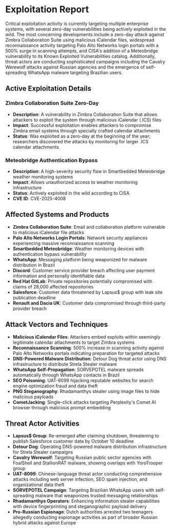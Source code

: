 # Exploitation Report

Critical exploitation activity is currently targeting multiple enterprise systems, with several zero-day vulnerabilities being actively exploited in the wild. The most concerning developments include a zero-day attack against Zimbra Collaboration Suite using malicious iCalendar files, widespread reconnaissance activity targeting Palo Alto Networks login portals with a 500% surge in scanning attempts, and CISA's addition of a Meteobridge vulnerability to its Known Exploited Vulnerabilities catalog. Additionally, threat actors are conducting sophisticated campaigns including the Cavalry Werewolf attacks against Russian agencies and the emergence of self-spreading WhatsApp malware targeting Brazilian users.

## Active Exploitation Details

### Zimbra Collaboration Suite Zero-Day
- **Description**: A vulnerability in Zimbra Collaboration Suite that allows attackers to exploit the system through malicious iCalendar (.ICS) files
- **Impact**: Successful exploitation enables attackers to compromise Zimbra email systems through specially crafted calendar attachments
- **Status**: Was exploited as a zero-day at the beginning of the year; researchers discovered the attacks by monitoring for larger .ICS calendar attachments

### Meteobridge Authentication Bypass
- **Description**: A high-severity security flaw in Smartbedded Meteobridge weather monitoring systems
- **Impact**: Allows unauthorized access to weather monitoring infrastructure
- **Status**: Actively exploited in the wild according to CISA
- **CVE ID**: CVE-2025-4008

## Affected Systems and Products

- **Zimbra Collaboration Suite**: Email and collaboration platform vulnerable to malicious iCalendar file attacks
- **Palo Alto Networks Login Portals**: Network security appliances experiencing massive reconnaissance scanning
- **Smartbedded Meteobridge**: Weather monitoring devices with authentication bypass vulnerability
- **WhatsApp**: Messaging platform being weaponized for malware distribution in Brazil
- **Discord**: Customer service provider breach affecting user payment information and personally identifiable data
- **Red Hat GitLab**: Private repositories potentially compromised with claims of 28,000 affected repositories
- **Salesforce**: Customer data threatened by Lapsus$ group with leak site publication deadline
- **Renault and Dacia UK**: Customer data compromised through third-party provider breach

## Attack Vectors and Techniques

- **Malicious iCalendar Files**: Attackers embed exploits within seemingly legitimate calendar attachments to target Zimbra systems
- **Reconnaissance Scanning**: 500% increase in scanning activity against Palo Alto Networks portals indicating preparation for targeted attacks
- **DNS-Powered Malware Distribution**: Detour Dog threat actor using DNS infrastructure to distribute Strela Stealer malware
- **WhatsApp Self-Propagation**: SORVEPOTEL malware spreads automatically through WhatsApp contacts in Brazil
- **SEO Poisoning**: UAT-8099 hijacking reputable websites for search engine optimization fraud and data theft
- **PNG Steganography**: Rhadamanthys stealer using image files to hide malicious payloads
- **CometJacking**: Single-click attacks targeting Perplexity's Comet AI browser through malicious prompt embedding

## Threat Actor Activities

- **Lapsus$ Group**: Re-emerged after claiming shutdown, threatening to publish Salesforce customer data by October 10 deadline
- **Detour Dog**: Operating DNS-powered malware distribution infrastructure for Strela Stealer campaigns
- **Cavalry Werewolf**: Targeting Russian public sector agencies with FoalShell and StallionRAT malware, showing overlaps with YoroTrooper group
- **UAT-8099**: Chinese-language threat actor conducting comprehensive attacks including web server infection, SEO spam injection, and organizational data theft
- **SORVEPOTEL Campaign**: Targeting Brazilian WhatsApp users with self-spreading malware that weaponizes trusted messaging relationships
- **Rhadamanthys Operators**: Enhancing information stealer capabilities with device fingerprinting and steganographic payload delivery
- **Pro-Russian Espionage**: Dutch authorities arrested two teenagers allegedly conducting espionage activities as part of broader Russian hybrid attacks against Europe